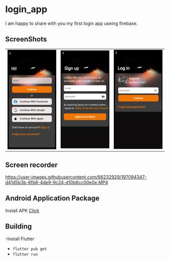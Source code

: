 # login_app

I am happy to share with you my first login app useing firebase.

## ScreenShots

<table>
    <tr>
        <td><img src="assets/image/scr1.jpg" width="300" /></td>
        <td><img src="assets/image/scr2.jpg" width="300" /></td>
        <td><img src="assets/image/scr3.jpg" width="300" /></td>
    </tr>
</table>

## Screen recorder

https://user-images.githubusercontent.com/66232929/197094347-d41d5b3b-6fb8-4de9-9c24-d10b6cc00e0e.MP4

## Android Application Package
Install APK [Click](https://drive.google.com/file/d/1CUuQoBCU_TeazzU8UQqsUO34lYVp68mW/view?usp=sharing)

## Building

-Install Flutter
- `flutter pub get`
- `flutter run`
